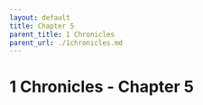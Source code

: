 ```yaml
---
layout: default
title: Chapter 5
parent_title: 1 Chronicles
parent_url: ./1chronicles.md
---
```


# 1 Chronicles - Chapter 5
